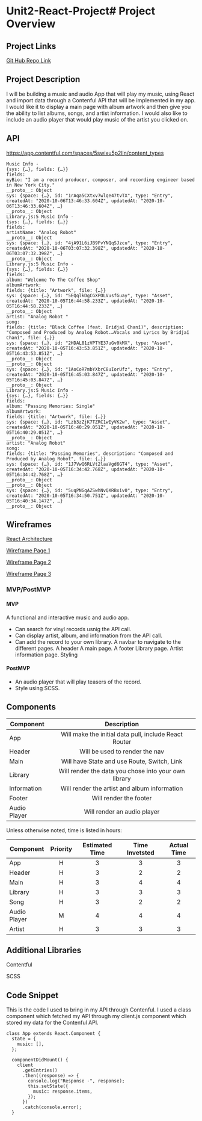 # Unit2-React-Project# Project Overview

## Project Links

[Git Hub Repo Link](https://github.com/SeanUnland/Unit2-React-Project)

## Project Description

I will be building a music and audio App that will play my music, using React and import data through a Contenful API that will be implemented in my app. I would like it to display a main page with album artwork and then give you the ability to list albums, songs, and artist information. I would also like to include an audio player that would play music of the artist you clicked on.

## API

https://app.contentful.com/spaces/5swixu5p2lln/content_types

```
Music Info -
{sys: {…}, fields: {…}}
fields:
myBio: "I am a record producer, composer, and recording engineer based in New York City."
__proto__: Object
sys: {space: {…}, id: "1rAqa5CXtxv7wlqe47tvTX", type: "Entry", createdAt: "2020-10-06T13:46:33.604Z", updatedAt: "2020-10-06T13:46:33.604Z", …}
__proto__: Object
Library.js:5 Music Info -
{sys: {…}, fields: {…}}
fields:
artistName: "Analog Robot"
__proto__: Object
sys: {space: {…}, id: "4jA91L6iJB9FvYNQqSJzcu", type: "Entry", createdAt: "2020-10-06T03:07:32.398Z", updatedAt: "2020-10-06T03:07:32.398Z", …}
__proto__: Object
Library.js:5 Music Info -
{sys: {…}, fields: {…}}
fields:
album: "Welcome To The Coffee Shop"
albumArtwork:
fields: {title: "Artwork", file: {…}}
sys: {space: {…}, id: "5EQqlkDgCGXPOLVusfGuay", type: "Asset", createdAt: "2020-10-05T16:44:58.233Z", updatedAt: "2020-10-05T16:44:58.233Z", …}
__proto__: Object
artist: "Analog Robot "
song:
fields: {title: "Black Coffee (feat. Bridjaî Chanî)", description: "Composed and Produced by Analog Robot.↵Vocals and Lyrics by Bridjaî Chanî", file: {…}}
sys: {space: {…}, id: "2HDAL81zVPTYE37uGv0kMX", type: "Asset", createdAt: "2020-10-05T16:43:53.851Z", updatedAt: "2020-10-05T16:43:53.851Z", …}
__proto__: Object
__proto__: Object
sys: {space: {…}, id: "1AoCoR7mbYXbrC8uIorUfz", type: "Entry", createdAt: "2020-10-05T16:45:03.847Z", updatedAt: "2020-10-05T16:45:03.847Z", …}
__proto__: Object
Library.js:5 Music Info -
{sys: {…}, fields: {…}}
fields:
album: "Passing Memories: Single"
albumArtwork:
fields: {title: "Artwork", file: {…}}
sys: {space: {…}, id: "Lzb3zZjK7TZRC1wEyVK2w", type: "Asset", createdAt: "2020-10-05T16:40:29.051Z", updatedAt: "2020-10-05T16:40:29.051Z", …}
__proto__: Object
artist: "Analog Robot"
song:
fields: {title: "Passing Memories", description: "Composed and Produced by Analog Robot", file: {…}}
sys: {space: {…}, id: "1J7VwQ6RLVt2laaVgd6GT4", type: "Asset", createdAt: "2020-10-05T16:34:42.768Z", updatedAt: "2020-10-05T16:34:42.768Z", …}
__proto__: Object
__proto__: Object
sys: {space: {…}, id: "5uqPNGqAZSwhNvQXRBxiv0", type: "Entry", createdAt: "2020-10-05T16:34:50.751Z", updatedAt: "2020-10-05T16:40:34.147Z", …}
__proto__: Object
```

## Wireframes

[React Architecture](https://docs.google.com/drawings/d/1EWfBiE0ji3c6ADyGAfprCdVKIsoUHxJoCYV4q74ReJs/edit?usp=sharing)

[Wireframe Page 1](https://i.imgur.com/JnuVr21.jpg)

[Wireframe Page 2](https://i.imgur.com/hzAvlXW.jpg)

[Wireframe Page 3](https://i.imgur.com/srTXEsJ.jpg)

### MVP/PostMVP

#### MVP

A functional and interactive music and audio app.

- Can search for vinyl records usnig the API call.
- Can display artist, album, and information from the API call.
- Can add the record to your own library.
  A navbar to navigate to the different pages.
  A header
  A main page.
  A footer
  Library page.
  Artist information page.
  Styling

#### PostMVP

- An audio player that will play teasers of the record.
- Style using SCSS.

## Components

| Component    |                      Description                      |
| ------------ | :---------------------------------------------------: |
| App          | Will make the initial data pull, include React Router |
| Header       |            Will be used to render the nav             |
| Main         |      Will have State and use Route, Switch, Link      |
| Library      | Will render the data you chose into your own library  |
| Information  |     Will render the artist and album information      |
| Footer       |                Will render the footer                 |
| Audio Player |              Will render an audio player              |

Unless otherwise noted, time is listed in hours:

| Component    | Priority | Estimated Time | Time Invetsted | Actual Time |
| ------------ | :------: | :------------: | :------------: | :---------: |
| App          |    H     |       3        |       3        |      3      |
| Header       |    H     |       3        |       2        |      2      |
| Main         |    H     |       3        |       4        |      4      |
| Library      |    H     |       3        |       3        |      3      |
| Song         |    H     |       3        |       2        |      2      |
| Audio Player |    M     |       4        |       4        |      4      |
| Artist       |    H     |       3        |       3        |      3      |

## Additional Libraries

Contentful

SCSS

## Code Snippet

This is the code I used to bring in my API through Contenful. I used a class component which fetched my API through my client.js component which stored my data for the Contenful API.

```
class App extends React.Component {
  state = {
    music: [],
  };

  componentDidMount() {
    client
      .getEntries()
      .then((response) => {
        console.log("Response -", response);
        this.setState({
          music: response.items,
        });
      })
      .catch(console.error);
  }
```
